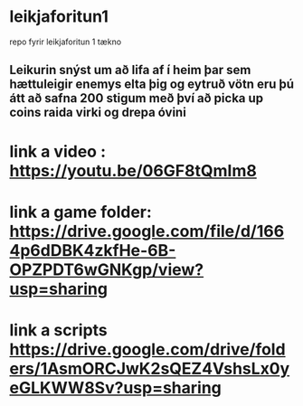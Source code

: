 # leikjaforitun1
repo fyrir leikjaforitun 1 tækno


## Leikurin snýst um að lifa af í heim þar sem hættuleigir enemys elta þig og eytruð vötn eru þú átt að safna 200 stigum með því að picka up coins raida virki og drepa óvini

# link a video : https://youtu.be/06GF8tQmIm8

# link a game folder: https://drive.google.com/file/d/1664p6dDBK4zkfHe-6B-OPZPDT6wGNKgp/view?usp=sharing

# link a scripts https://drive.google.com/drive/folders/1AsmORCJwK2sQEZ4VshsLx0yeGLKWW8Sv?usp=sharing
